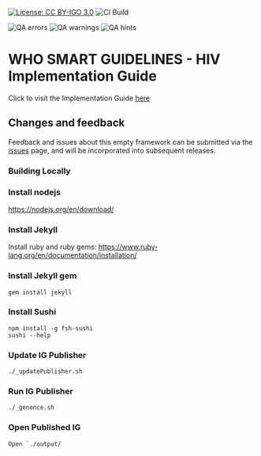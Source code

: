 <!--badges-->
[![License: CC BY-IGO 3.0](https://licensebuttons.net/l/by-nc/3.0/igo/80x15.png)](https://creativecommons.org/licenses/by/3.0/igo)
![CI Build](https://img.shields.io/github/actions/workflow/status/mozzy11/smart-hiv/ghbuild.yml)  
   
![QA errors](https://img.shields.io/badge/dynamic/json?url=https%3A%2F%2Fmozzy11.github.io%2Fsmart-hiv%2Fqa.json&query=%24.errs&logoColor=red&label=QA%20errors&color=yellow)
![QA warnings](https://img.shields.io/badge/dynamic/json?url=https%3A%2F%2Fmozzy11.github.io%2Fsmart-hiv%2Fqa.json&query=%24.warnings&logoColor=orange&label=QA%20warnings&color=yellow)
![QA hints](https://img.shields.io/badge/dynamic/json?url=https%3A%2F%2Fmozzy11.github.io%2Fsmart-hiv%2Fqa.json&query=%24.hints&logoColor=yellow&label=QA%20hints&color=yellow)
<!--/badges-->   

# WHO SMART GUIDELINES - HIV Implementation Guide

Click to visit the Implementation Guide [here](https://i-tech-uw.github.io/smart-hiv)


## Changes and feedback

Feedback and issues about this empty framework can be submitted via the [issues](issues) page, and will be incorporated into subsequent releases.

### Building Locally
### Install nodejs
https://nodejs.org/en/download/

### Install Jekyll
Install ruby and ruby gems: https://www.ruby-lang.org/en/documentation/installation/

### Install Jekyll gem
    gem install jekyll
### Install Sushi
    npm install -g fsh-sushi
    sushi --help
### Update IG Publisher
    ./_updatePublisher.sh
### Run IG Publisher
    ./_genonce.sh
### Open Published IG
    Open `./output/




